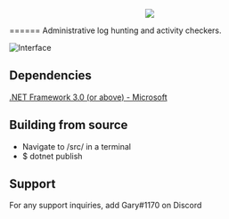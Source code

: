 <p align="center">
  <img src="https://i.imgur.com/dvqnGqo.png"/>
</p>
======
Administrative log hunting and activity checkers.

![Interface](https://i.imgur.com/sfTzpH6.png)

## Dependencies
[.NET Framework 3.0 (or above) - Microsoft](https://dotnet.microsoft.com/download/dotnet-framework)

## Building from source
- Navigate to /src/ in a terminal
- $ dotnet publish

## Support
For any support inquiries, add Gary#1170 on Discord
